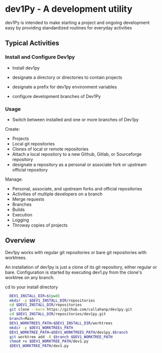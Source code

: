 # dev1Py - A development utility
 
dev1Py is intended to make starting a project and ongoing development easy by providing standardized routines for everyday activities

## Typical Activities

### Install and Configure Dev1py

* Install dev1py

* designate a directory or directories to contain projects
* designate a prefix for dev1py environment variables
* configure development branches of Dev1Py

### Usage

* Switch between installed and one or more branches of Dev1py
  
Create:

* Projects
* Local git repositories
* Clones of local or remote repositories
* Attach a local repository to a new Github, Gitlab, or Sourceforge repository
* designate a repository as a personal or associate fork or upstream official repository
  
Manage:

* Personal, associate, and upstream forks and official repositories
* Activities of multiple developers on a branch
* Merge requests
* Branches
* Builds
* Execution
* Logging
* Throway copies of projects

## Overview



Dev1py works with regular git repositories or bare git repositories with worktrees. 

An installation of dev1py is just a clone of its git repository, either regular or bare.
Configuration is started by executing dev1.py from the clone's worktree on any branch.

  cd to your install directory

``` bash
  DEV1_INSTALL_DIR=$(pwd)
  mkdir -p $DEV1_INSTALL_DIR/repositories
  cd $DEV1_INSTALL_DIR/repositories
  git clone --bare https://github.com/callahanp/dev1py.git 
  cd $DEV1_INSTALL_DIR/repositories/dev1py.git
  branch=Main
  DEV1_WORKTREES_PATH=$DEV1_INSTALL_DIR/worktrees
  mkdir -p $DEV1_WORKTREEs_PATH
  DEV1_WORKTREE_PATH=$DEV1_WORKTREES_PATH/dev1py.$branch
  git worktree add -B $branch $DEV1_WORKTREE_PATH
  chmod +x $DEV1_WORKTREE_PATH/dev1.py
  $DEV1_WORKTREE_PATH/dev1.py
```
 
